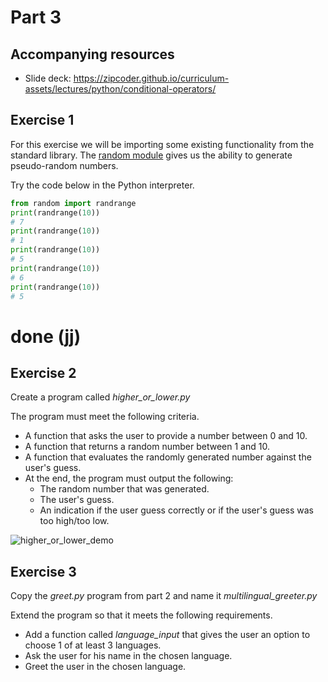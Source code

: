 # Part 3

## Accompanying resources
* Slide deck:  https://zipcoder.github.io/curriculum-assets/lectures/python/conditional-operators/

## Exercise 1

For this exercise we will be importing some existing functionality from the standard library. 
The [random module](https://docs.python.org/3.8/library/random.html#module-random) gives us the ability to generate pseudo-random numbers.

Try the code below in the Python interpreter.
```python
from random import randrange
print(randrange(10))
# 7 
print(randrange(10))
# 1
print(randrange(10))
# 5
print(randrange(10))
# 6
print(randrange(10))
# 5
```
# done (jj)

## Exercise 2

Create a program called *higher_or_lower.py*

The program must meet the following criteria.

* A function that asks the user to provide a number between 0 and 10.
* A function that returns a random number between 1 and 10.
* A function that evaluates the randomly generated number against the user's guess.
* At the end, the program must output the following:
    * The random number that was generated.
    * The user's guess.
    * An indication if the user guess correctly or if the user's guess was too high/too low.

![higher_or_lower_demo](higher_or_lower_demo.gif)

## Exercise 3 

Copy the *greet.py* program from part 2 and name it *multilingual_greeter.py*

Extend the program so that it meets the following requirements.

* Add a function called *language_input* that gives the user an option to choose 1 of at least 3 languages.
* Ask the user for his name in the chosen language.
* Greet the user in the chosen language.
